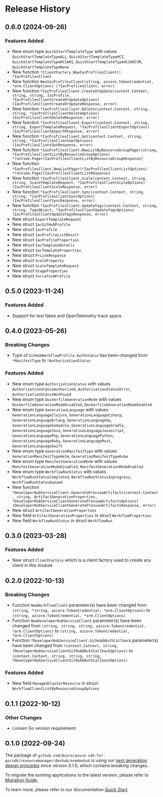 # Release History

## 0.6.0 (2024-09-26)
### Features Added

- New enum type `QuickStartTemplateType` with values `QuickStartTemplateTypeALL`, `QuickStartTemplateTypeHCI`, `QuickStartTemplateTypeHCIAKS`, `QuickStartTemplateTypeHCIARCVM`, `QuickStartTemplateTypeNone`
- New function `*ClientFactory.NewIacProfilesClient() *IacProfilesClient`
- New function `NewIacProfilesClient(string, azcore.TokenCredential, *arm.ClientOptions) (*IacProfilesClient, error)`
- New function `*IacProfilesClient.CreateOrUpdate(context.Context, string, string, IacProfile, *IacProfilesClientCreateOrUpdateOptions) (IacProfilesClientCreateOrUpdateResponse, error)`
- New function `*IacProfilesClient.Delete(context.Context, string, string, *IacProfilesClientDeleteOptions) (IacProfilesClientDeleteResponse, error)`
- New function `*IacProfilesClient.Export(context.Context, string, string, ExportTemplateRequest, *IacProfilesClientExportOptions) (IacProfilesClientExportResponse, error)`
- New function `*IacProfilesClient.Get(context.Context, string, string, *IacProfilesClientGetOptions) (IacProfilesClientGetResponse, error)`
- New function `*IacProfilesClient.NewListByResourceGroupPager(string, *IacProfilesClientListByResourceGroupOptions) *runtime.Pager[IacProfilesClientListByResourceGroupResponse]`
- New function `*IacProfilesClient.NewListPager(*IacProfilesClientListOptions) *runtime.Pager[IacProfilesClientListResponse]`
- New function `*IacProfilesClient.Scale(context.Context, string, string, ScaleTemplateRequest, *IacProfilesClientScaleOptions) (IacProfilesClientScaleResponse, error)`
- New function `*IacProfilesClient.Sync(context.Context, string, string, *IacProfilesClientSyncOptions) (IacProfilesClientSyncResponse, error)`
- New function `*IacProfilesClient.UpdateTags(context.Context, string, string, TagsObject, *IacProfilesClientUpdateTagsOptions) (IacProfilesClientUpdateTagsResponse, error)`
- New struct `ExportTemplateRequest`
- New struct `IacGitHubProfile`
- New struct `IacProfile`
- New struct `IacProfileListResult`
- New struct `IacProfileProperties`
- New struct `IacTemplateDetails`
- New struct `IacTemplateProperties`
- New struct `PrLinkResponse`
- New struct `ScaleProperty`
- New struct `ScaleTemplateRequest`
- New struct `StageProperties`
- New struct `TerraformProfile`


## 0.5.0 (2023-11-24)
### Features Added

- Support for test fakes and OpenTelemetry trace spans.


## 0.4.0 (2023-05-26)
### Breaking Changes

- Type of `GitHubWorkflowProfile.AuthStatus` has been changed from `*ManifestType` to `*AuthorizationStatus`

### Features Added

- New enum type `AuthorizationStatus` with values `AuthorizationStatusAuthorized`, `AuthorizationStatusError`, `AuthorizationStatusNotFound`
- New enum type `DockerfileGenerationMode` with values `DockerfileGenerationModeDisabled`, `DockerfileGenerationModeEnabled`
- New enum type `GenerationLanguage` with values `GenerationLanguageClojure`, `GenerationLanguageCsharp`, `GenerationLanguageErlang`, `GenerationLanguageGo`, `GenerationLanguageGomodule`, `GenerationLanguageGradle`, `GenerationLanguageJava`, `GenerationLanguageJavascript`, `GenerationLanguagePhp`, `GenerationLanguagePython`, `GenerationLanguageRuby`, `GenerationLanguageRust`, `GenerationLanguageSwift`
- New enum type `GenerationManifestType` with values `GenerationManifestTypeHelm`, `GenerationManifestTypeKube`
- New enum type `ManifestGenerationMode` with values `ManifestGenerationModeDisabled`, `ManifestGenerationModeEnabled`
- New enum type `WorkflowRunStatus` with values `WorkflowRunStatusCompleted`, `WorkflowRunStatusInprogress`, `WorkflowRunStatusQueued`
- New function `*DeveloperHubServiceClient.GeneratePreviewArtifacts(context.Context, string, ArtifactGenerationProperties, *DeveloperHubServiceClientGeneratePreviewArtifactsOptions) (DeveloperHubServiceClientGeneratePreviewArtifactsResponse, error)`
- New struct `ArtifactGenerationProperties`
- New field `ArtifactGenerationProperties` in struct `WorkflowProperties`
- New field `WorkflowRunStatus` in struct `WorkflowRun`


## 0.3.0 (2023-03-28)
### Features Added

- New struct `ClientFactory` which is a client factory used to create any client in this module


## 0.2.0 (2022-10-13)
### Breaking Changes

- Function `NewWorkflowClient` parameter(s) have been changed from `(string, *string, azcore.TokenCredential, *arm.ClientOptions)` to `(string, azcore.TokenCredential, *arm.ClientOptions)`
- Function `NewDeveloperHubServiceClient` parameter(s) have been changed from `(string, string, string, azcore.TokenCredential, *arm.ClientOptions)` to `(string, azcore.TokenCredential, *arm.ClientOptions)`
- Function `*DeveloperHubServiceClient.GitHubOAuthCallback` parameter(s) have been changed from `(context.Context, string, *DeveloperHubServiceClientGitHubOAuthCallbackOptions)` to `(context.Context, string, string, string, *DeveloperHubServiceClientGitHubOAuthCallbackOptions)`

### Features Added

- New field `ManagedClusterResource` in struct `WorkflowClientListByResourceGroupOptions`


## 0.1.1 (2022-10-12)
### Other Changes
- Loosen Go version requirement.

## 0.1.0 (2022-09-24)

The package of `github.com/Azure/azure-sdk-for-go/sdk/resourcemanager/devhub/armdevhub` is using our [next generation design principles](https://azure.github.io/azure-sdk/general_introduction.html) since version 0.1.0, which contains breaking changes.

To migrate the existing applications to the latest version, please refer to [Migration Guide](https://aka.ms/azsdk/go/mgmt/migration).

To learn more, please refer to our documentation [Quick Start](https://aka.ms/azsdk/go/mgmt).